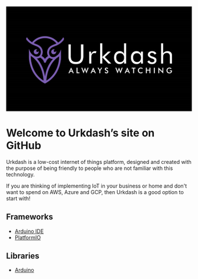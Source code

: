 ![Urkdash](profile/logoPurpleHorizontalDarkBack.jpg)

# Welcome to Urkdash’s site on GitHub 

Urkdash is a low-cost internet of things platform, designed and created with the purpose of being friendly to people who are not familiar with this technology.

If you are thinking of implementing IoT in your business or home and don't want to spend on AWS, Azure and GCP, then Urkdash is a good option to start with!

## Frameworks

* [Arduino IDE](https://www.arduino.cc/en/software)
* [PlatformIO](https://platformio.org/)

## Libraries
* [Arduino](https://github.com/Urkdash/urkdash-arduino)
